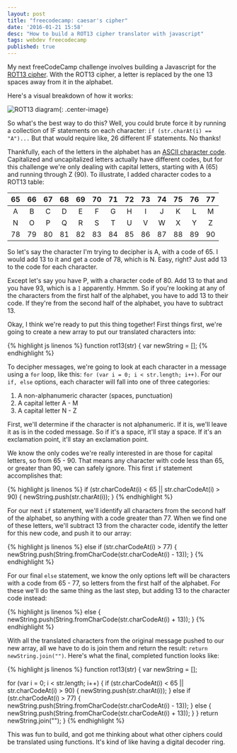 ```yaml
---
layout: post
title: "freecodecamp: caesar's cipher"
date: '2016-01-21 15:58'
desc: "How to build a ROT13 cipher translator with javascript"
tags: webdev freecodecamp
published: true
---
```


My next freeCodeCamp challenge involves building a Javascript for the [ROT13 cipher](https://en.wikipedia.org/wiki/ROT13). With the ROT13 cipher, a letter is replaced by the one 13 spaces away from it in the alphabet.

Here's a visual breakdown of how it works:

![ROT13 diagram](https://upload.wikimedia.org/wikipedia/commons/thumb/3/33/ROT13_table_with_example.svg/320px-ROT13_table_with_example.svg.png){: .center-image}

So what's the best way to do this? Well, you could brute force it by running a collection of IF statements on each character: `if (str.charAt(i) == "A")...` But that would require like, 26 different IF statements. No thanks!

Thankfully, each of the letters in the alphabet has an [ASCII character code](http://www.asciitable.com/). Capitalized and uncapitalized letters actually have different codes, but for this challenge we're only dealing with capital letters, starting with A (65) and running through Z (90). To illustrate, I added character codes to a ROT13 table:

| 65 | 66 | 67 | 68 | 69 | 70 | 71 | 72 | 73 | 74 | 75 | 76 | 77 |
|:--:|:--:|:--:|:--:|:--:|:--:|:--:|:--:|:--:|:--:|:--:|:--:|:--:|
| A  | B  | C  | D  | E  | F  | G  | H  | I  | J  | K  | L  | M  |
| N  | O  | P  | Q  | R  | S  | T  | U  | V  | W  | X  | Y  | Z  |
| 78 | 79 | 80 | 81 | 82 | 83 | 84 | 85 | 86 | 87 | 88 | 89 | 90 |

So let's say the character I'm trying to decipher is A, with a code of 65. I would add 13 to it and get a code of 78, which is N. Easy, right? Just add 13 to the code for each character.

Except let's say you have P, with a character code of 80. Add 13 to that and you have 93, which is a `]` apparently. Hmmm. So if you're looking at any of the characters from the first half of the alphabet, you have to add 13 to their code. If they're from the second half of the alphabet, you have to subtract 13.

Okay, I think we're ready to put this thing together! First things first, we're going to create a new array to put our translated characters into:

{% highlight js linenos %}
function rot13(str) {
  var newString = [];
{% endhighlight %}

To decipher messages, we're going to look at each character in a message using a `for` loop, like this: `for (var i = 0; i < str.length; i++)`. For our `if, else` options, each character will fall into one of three categories:

1. A non-alphanumeric character (spaces, punctuation)
2. A capital letter A - M
3. A capital letter N - Z

First, we'll determine if the character is not alphanumeric. If it is, we'll leave it as is in the coded message. So if it's a space, it'll stay a space. If it's an exclamation point, it'll stay an exclamation point.

We know the only codes we're really interested in are those for capital letters, so from 65 - 90. That means any character with code less than 65, or greater than 90, we can safely ignore. This first `if` statement accomplishes that:

{% highlight js linenos %}
if (str.charCodeAt(i) < 65 || str.charCodeAt(i) > 90) {
      newString.push(str.charAt(i));
    }
{% endhighlight %}

For our next `if` statement, we'll identify all characters from the second half of the alphabet, so anything with a code greater than 77. When we find one of these letters, we'll subtract 13 from the character code, identify the letter for this new code, and push it to our array:

{% highlight js linenos %}
else if (str.charCodeAt(i) > 77) {
      newString.push(String.fromCharCode(str.charCodeAt(i) - 13));
    }
{% endhighlight %}

For our final `else` statement, we know the only options left will be characters with a code from 65 - 77, so letters from the first half of the alphabet. For these we'll do the same thing as the last step, but adding 13 to the character code instead:

{% highlight js linenos %}
else {
      newString.push(String.fromCharCode(str.charCodeAt(i) + 13));
    }
{% endhighlight %}

With all the translated characters from the original message pushed to our new array, all we have to do is join them and return the result: `return newString.join("")`. Here's what the final, completed function looks like:

{% highlight js linenos %}
function rot13(str) {
  var newString = [];

  for (var i = 0; i < str.length; i++) {
    if (str.charCodeAt(i) < 65 || str.charCodeAt(i) > 90) {
      newString.push(str.charAt(i));
    } else if (str.charCodeAt(i) > 77) {
      newString.push(String.fromCharCode(str.charCodeAt(i) - 13));
    } else {
      newString.push(String.fromCharCode(str.charCodeAt(i) + 13));
    }
  }
  return newString.join("");
}
{% endhighlight %}

This was fun to build, and got me thinking about what other ciphers could be translated using functions. It's kind of like having a digital decoder ring.
